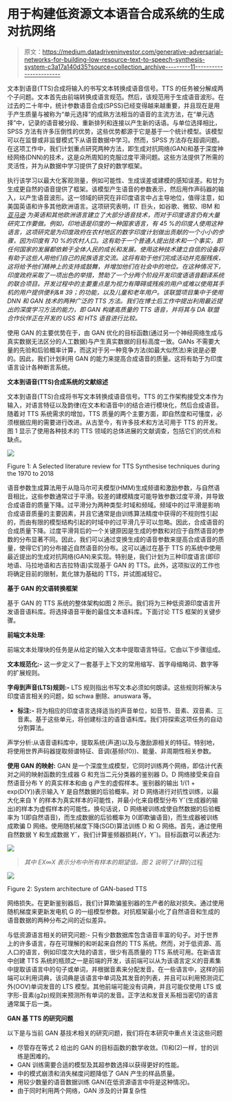# 用于构建低资源文本语音合成系统的生成对抗网络

> 原文：<https://medium.datadriveninvestor.com/generative-adversarial-networks-for-building-low-resource-text-to-speech-synthesis-system-c3a17a140d35?source=collection_archive---------11----------------------->

文本到语音(TTS)合成将输入的书写文本转换成语音信号。TTS 的任务被分解成两个子问题。文本首先由前端转换成语言规范。然后，该规范用于生成语音波形。在过去的二十年中，统计参数语音合成(SPSS)已经变得越来越重要，并且现在是用于产生质量与被称为“单元选择”的成熟方法相当的语音的主流方法，在“单元选择”中，记录的语音被分段、重新排列和连接以产生新的话语。与单位选择相比，SPSS 方法有许多压倒性的优势，这些优势都源于它是基于一个统计模型。该模型可以在监督或非监督模式下从语音数据中学习。然而，SPSS 方法存在超调问题。在这项工作中，我们计划重点研究两种方法，即生成对抗网络(GAN)和基于深度神经网络(DNN)的技术，这是众所周知的克服过度平滑问题。这些方法提供了所需的灵活性，并为从数据中学习提供了良好的数学框架。

执行该学习以最大化客观测量，例如可能性、生成误差或建模的感知误差。和甘为生成更自然的语音提供了框架。该模型产生语音的参数表示，然后用作声码器的输入，以产生语音波形。这一领域的研究在非印度语言中占主导地位，值得注意，如美国英语和许多其他欧洲语言。这项研究表明，IT 巨头，如谷歌、微软、IBM 和 [*亚马逊*](http://www.amazon.de) *为英语和其他欧洲语言建立了大部分语音技术，而对于印度语言仍有大量研究工作要做。例如，印地语是印度的一种国家语言，有 45 %的印度人使用这种语言，这项研究是为印度政府在农村地区的数字印度计划做出贡献的一个小小的步骤，因为印度有 70 %的农村人口。这有助于一个普通人提出技术和一个事实，即任何国家的发展都依赖于全体人民的成长和发展。使用这种技术建立自信的设备将有助于这些人用他们自己的民族语言交流。这将有助于他们完成活动并克服残疾，这将给予他们精神上的支持或鼓舞，并增加他们在社会中的地位。在这种情况下，印度政府采取了一项出色的举措，赞助了一个分两个阶段开发印度语语音翻译系统的联合项目。开发过程中的主要重点是为视力有障碍或残疾的用户或难以使用其手机的用户提供便利&# 39；的功能，以及儿童和老年用户。该联盟项目集中于使用 DNN 和 GAN 技术的两种广泛的 TTS 方法。我们在博士后工作中提出利用最近提出的深度学习方法的能力，即 GAN 构建高质量的 TTS 语音，并将其与 DA 联盟合作伙伴正在开发的 USS 和 HTS 语音进行比较。*

使用 GAN 的主要优势在于，由 GAN 优化的目标函数(通过另一个神经网络生成与真实数据无法区分的人工数据)与产生真实数据的目标高度一致。GANs 不需要大量的先验和后验概率计算，而这对于另一种竞争方法(如最大似然法)来说是必要的。因此，我们计划利用 GAN 的能力来提高合成语音的质量。这将有助于为印度语言设计各种断言系统。

**文本到语音(TTS)合成系统的文献综述**

文本到语音(TTS)合成将书写文本转换成语音信号。TTS 的工作架构接受文本作为输入，对语言特征以及韵律(在文本和语音中)的结合进行模块化，然后合成语音。随着对 TTS 系统需求的增加，TTS 质量的两个主要方面，即自然度和可懂度，必须根据应用的需要进行改进。从古至今，有许多技术和方法可用于 TTS 的开发。图 1 显示了使用各种技术的 TTS 领域的总体进展的文献调查，包括它们的优点和缺点。

![](img/fbb98b650fe3bdbf07c58fb3880ab780.png)

Figure 1: A Selected literature review for TTS Synthesise techniques during the 1970 to 2018

语音参数生成算法用于从隐马尔可夫模型(HMM)生成频谱和激励参数，与自然语音相比，这些参数通常过于平滑。较差的建模精度可能导致参数过度平滑，并导致合成语音的质量下降。过平滑分为两种类型:时域和频域。频域中的过平滑是影响合成语音质量的主要因素，并且它通常是由训练算法精度中获得的不规则性引起的，而由有限的模型结构引起的时域中的过平滑几乎可以忽略。因此，合成语音的合成质量下降。过度平滑背后的一个关键原因是生成的参数和对应于自然语音的参数的分布显著不同。因此，我们可以通过变换生成的语音参数来提高合成语音的质量，使得它们的分布接近自然语音的分布。这可以通过在基于 TTS 的系统中使用最近提出的生成对抗网络(GAN)来实现。特别是，我们计划为三种印度语言(即印地语、马拉地语和古吉拉特语)实现基于 GAN 的 TTS。此外，这项拟议的工作也将确定目前的限制，氮化镓为基础的 TTS，并试图减轻它。

**基于 GAN 的文语转换框架**

基于 GAN 的 TTS 系统的整体架构如图 2 所示。我们将为三种低资源印度语言开发语音语料库。将选择语音平衡的最佳文本语料库。下面讨论 TTS 框架的关键步骤。

**前端文本处理:**

前端文本处理块的任务是从给定的输入文本中提取语言特征。它由以下步骤组成。

**文本规范化:-** 这一步定义了一套基于上下文的常用缩写、首字母缩略词、数字等的扩展规则。

**字母到声音(LTS)规则:-** LTS 规则指出书写文本必须如何朗读。这些规则将解决与印度语言相关的问题，如 schwa 删除、anuswara 等。

*   **标注:-** 将为相应的印度语言选择适当的声音单位，如音节、音素、双音素、三音素。基于这些单元，将创建标注的语音语料库。我们将探索这项任务的自动分割算法。

声学分析:从语音语料库中，提取系统(声道)以及与激励源相关的特征。特别地，将使用世界声码器提取频谱特征、音调(基频(f0))、能量、非周期性相关参数。

**使用 GAN 的映射:** GAN 是一个深度生成模型，它同时训练两个网络，即估计代表对之间的映射函数的生成器 G 和充当二元分类器的鉴别器 D。D 网络接受来自自然语音分布 Y 的真实样本和由 g 产生的虚假样本。鉴别器的输出 1/(1 + exp(D(Y))表示输入 Y 是自然数据的后验概率。对 D 网络进行对抗性训练，以最大化来自 Y 的样本为真实样本的可能性，并最小化来自模型分布 Yˇ(生成器的输出)的样本为虚假样本的可能性。换句话说，D 网络被训练成使自然数据的后验概率为 1(即自然语音)，而生成数据的后验概率为 0(即欺骗语音)，而生成器被训练成欺骗 D 网络。使用随机梯度下降(SGD)算法训练 D 和 G 网络。首先，通过使用自然数据 Y 和生成数据 Yˇ，我们计算鉴频器损耗(Y，Yˇ)。目标函数可以表述为:

![](img/a4bd7a65d897d0126c366ae3b0e3ad40.png)

> *其中 EX∞X 表示分布中所有样本的期望值。图 2 说明了计算*的过程

![](img/535b020d033fa3747fbd735c80188a1c.png)

Figure 2: System architecture of GAN-based TTS

网络损失。在更新鉴别器后，我们计算欺骗鉴别器的生产者的敌对损失。通过使用随机梯度来更新发电机 G 的一组模型参数。对抗框架最小化了自然语音和生成的语音数据的两种分布之间的近似差异。

与低资源语言相关的研究问题:- 只有少数数据库包含语音丰富的句子。对于世界上的许多语言，存在可理解的和听起来自然的 TTS 系统。然而，对于低资源、高人口的语言，例如印度次大陆的语言，很少有高质量的 TTS 系统可用。在新语言中创建 TTS 系统的瓶颈之一是前端的开发，该前端可以从为该语言定义的音素集中提取该语言中的句子或单词，并根据音素来分配发音。在一些语言中，这样的前端可以利用词典，该词典是该语言中单词及其发音的列表，并且可以利用预测词汇外(OOV)单词发音的 LTS 模型。其他前端可能没有词典，并且可能仅使用 LTS 或字形-音素(g2p)规则来预测所有单词的发音。正字法和发音关系相当密切的语言通常属于后一类。

**GAN 基 TTS 的研究问题**

以下是与当前 GAN 基技术相关的研究问题，我们将在本研究中重点关注这些问题

*   尽管存在等式 2 给出的 GAN 的目标函数的数学收敛。(1)和(2)一样，甘的训练是困难的。
*   GAN 训练需要合适的模型及其超参数选择以获得更好的性能。
*   中的模式崩溃和消失梯度问题降低了 GAN 产生的样品质量。
*   用较少数量的语音数据训练 GAN(在低资源语言中将是这种情况)。
*   由于同时利用两个网络，GAN 涉及的计算复杂性